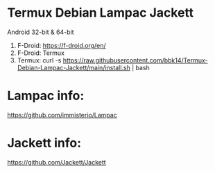 # Termux Debian Lampac Jackett
Android 32-bit & 64-bit

1. F-Droid: https://f-droid.org/en/
2. F-Droid: Termux
3. Termux:
curl -s https://raw.githubusercontent.com/bbk14/Termux-Debian-Lampac-Jackett/main/install.sh | bash

# Lampac info:
https://github.com/immisterio/Lampac
# Jackett info:
https://github.com/Jackett/Jackett
